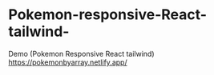 # Pokemon-responsive-React-tailwind-

Demo (Pokemon Responsive React tailwind)  https://pokemonbyarray.netlify.app/ 

